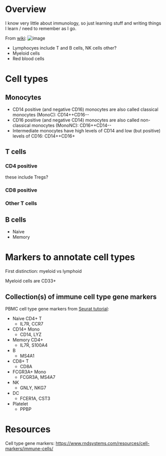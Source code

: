 # Overview
I know very little about immunology, so just learning stuff and writing things I learn / need to remember as I go.

From [wiki](https://en.wikipedia.org/wiki/Haematopoiesis):
![image](https://user-images.githubusercontent.com/25035866/213349144-120e539b-7483-4a26-a094-fa0fd1817edd.png)

* Lymphocyes include T and B cells, NK cells other?
* Myeloid cells
* Red blood cells

# Cell types

## Monocytes
* CD14 positive (and negative CD16) monocytes are also called classical monocytes (MonoC): CD14++CD16--
* CD16 positive (and negative CD14) monocytes are also called non-classical monocytes (MonoNC): CD16++CD14--
* Intermediate monocytes have high levels of CD14 and low (but positive) levels of CD16: CD14++CD16+

## T cells

### CD4 positive

these include Tregs?

### CD8 positive

### Other T cells

## B cells
* Naive
* Memory

# Markers to annotate cell types

First distinction: myeloid vs lymphoid

Myeloid cells are CD33+

## Collection(s) of immune cell type gene markers

PBMC cell type gene markers from [Seurat tutorial](https://satijalab.org/seurat/articles/pbmc3k_tutorial.html):

* Naive CD4+ T
  * IL7R, CCR7
* CD14+ Mono
  * CD14, LYZ	      
* Memory CD4+
  * IL7R, S100A4 
* B 	  
  * MS4A1
* CD8+ T
  * CD8A	
* FCGR3A+ Mono          
  * FCGR3A, MS4A7	
* NK 
  * GNLY, NKG7
* DC
  * FCER1A, CST3
* Platelet
  * PPBP	          

# Resources
Cell type gene markers: https://www.rndsystems.com/resources/cell-markers/immune-cells/
